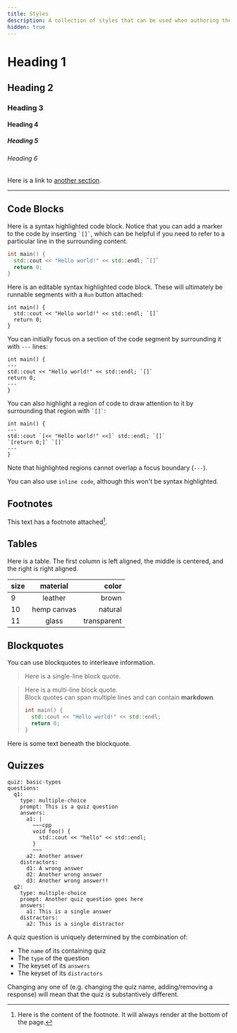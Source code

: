 ```yaml
---
title: Styles
description: A collection of styles that can be used when authoring the textbook.
hidden: true
---
```


# Heading 1
## Heading 2
### Heading 3
#### Heading 4
##### Heading 5
###### Heading 6

Here is a link to [another section](#code-blocks).

---

## Code Blocks

Here is a syntax highlighted code block. Notice that you can add a marker to the code by inserting `` `[]` ``, which can be helpful if you need to refer to a particular line in the surrounding content.

```cpp
int main() {
  std::cout << "Hello world!" << std::endl; `[]`
  return 0;
}
```

Here is an editable syntax highlighted code block. These will ultimately be runnable segments with a `Run` button attached:

```cpp,runnable
int main() {
  std::cout << "Hello world!" << std::endl; `[]`
  return 0;
}
```

You can initially focus on a section of the code segment by surrounding it with `---` lines:

```cpp,runnable
int main() {
---
std::cout << "Hello world!" << std::endl; `[]`
return 0;
---
}
```

You can also highlight a region of code to draw attention to it by surrounding that region with `` `[]` ``:

```cpp,runnable
int main() {
---
std::cout `[<< "Hello world!" <<]` std::endl; `[]`
`[return 0;]` `[]`
---
}
```

Note that highlighted regions cannot overlap a focus boundary (`---`).

You can also use `inline code`, although this won't be syntax highlighted.

## Footnotes

This text has a footnote attached[^1].

[^1]: Here is the content of the footnote. It will always render at the bottom of the page.

## Tables

Here is a table. The first column is left aligned, the middle is centered, and the right is right aligned.

size | material     | color
-----|:------------:|------------:
9    | leather      | brown
10   | hemp canvas  | natural
11   | glass        | transparent

## Blockquotes

You can use blockquotes to interleave information.

> Here is a single-line block quote.  

> Here is a multi-line block quote.  
> Block quotes can span multiple lines and can contain **markdown**.
>
> ```cpp
> int main() {
>   std::cout << "Hello world!" << std::endl;
>   return 0;
> }
> ```
> 

Here is some text beneath the blockquote.

## Quizzes

```yaml,quiz
quiz: basic-types
questions:
  q1:
    type: multiple-choice
    prompt: This is a quiz question
    answers: 
      a1: |
        ~~~cpp
        void foo() { 
          std::cout << "hello" << std::endl; 
        }
        ~~~
      a2: Another answer
    distractors:
      d1: A wrong answer
      d2: Another wrong answer
      d3: Another wrong answer!!
  q2: 
    type: multiple-choice
    prompt: Another quiz question goes here
    answers:
      a1: This is a single answer
    distractors:
      a2: This is a single distractor
```

A quiz question is uniquely determined by the combination of:

- The `name` of its containing quiz
- The `type` of the question
- The keyset of its `answers`
- The keyset of its `distractors`

Changing any one of (e.g. changing the quiz name, adding/removing a response) will mean that the quiz is substantively different.

